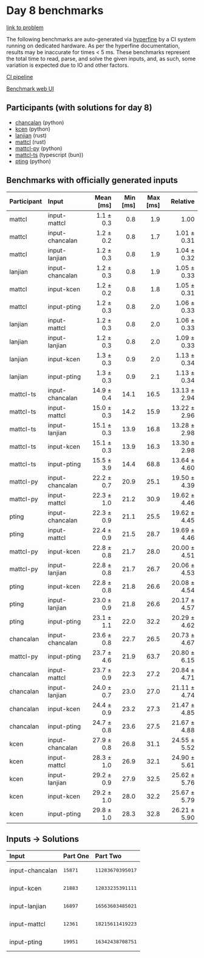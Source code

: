 # Day 8 benchmarks

[link to problem](https://adventofcode.com/2023/day/8)

The following benchmarks are auto-generated via
[hyperfine](https://github.com/sharkdp/hyperfine) by a CI system running on
dedicated hardware. As per the hyperfine documentation, results may be
inaccurate for times < 5 ms. These benchmarks represent the total time to read,
parse, and solve the given inputs, and, as such, some variation is expected due
to IO and other factors.

[CI pipeline](http://ci.papercode.net:8080/teams/main/pipelines/aoc2023)

[Benchmark web UI](https://aoc.ancalagon.black)


## Participants (with solutions for day 8)

- [chancalan](https://github.com/chancalan/aoc2023) (python)
- [kcen](https://github.com/kcen/aoc2023) (python)
- [lanjian](https://github.com/lanjian/aoc-2023) (rust)
- [mattcl](https://github.com/mattcl/aoc2023) (rust)
- [mattcl-py](https://github.com/mattcl/aoc2023-py) (python)
- [mattcl-ts](https://github.com/mattcl/aoc2023-js) (typescript (bun))
- [pting](https://github.com/pting/aoc2023) (python)


## Benchmarks with officially generated inputs

| Participant | Input | Mean [ms] | Min [ms] | Max [ms] | Relative |
|:---|:---|---:|---:|---:|---:|
| mattcl | input-mattcl | 1.1 ± 0.3 | 0.8 | 1.9 | 1.00 |
| mattcl | input-chancalan | 1.2 ± 0.2 | 0.8 | 1.7 | 1.01 ± 0.31 |
| mattcl | input-lanjian | 1.2 ± 0.3 | 0.8 | 1.9 | 1.04 ± 0.32 |
| lanjian | input-chancalan | 1.2 ± 0.3 | 0.8 | 1.9 | 1.05 ± 0.33 |
| mattcl | input-kcen | 1.2 ± 0.2 | 0.8 | 1.8 | 1.05 ± 0.31 |
| mattcl | input-pting | 1.2 ± 0.3 | 0.8 | 2.0 | 1.06 ± 0.33 |
| lanjian | input-mattcl | 1.2 ± 0.3 | 0.8 | 2.0 | 1.06 ± 0.33 |
| lanjian | input-lanjian | 1.2 ± 0.3 | 0.8 | 2.0 | 1.09 ± 0.33 |
| lanjian | input-kcen | 1.3 ± 0.3 | 0.9 | 2.0 | 1.13 ± 0.34 |
| lanjian | input-pting | 1.3 ± 0.3 | 0.9 | 2.1 | 1.13 ± 0.34 |
| mattcl-ts | input-chancalan | 14.9 ± 0.4 | 14.1 | 16.5 | 13.13 ± 2.94 |
| mattcl-ts | input-mattcl | 15.0 ± 0.3 | 14.2 | 15.9 | 13.22 ± 2.96 |
| mattcl-ts | input-lanjian | 15.1 ± 0.3 | 13.9 | 16.8 | 13.28 ± 2.98 |
| mattcl-ts | input-kcen | 15.1 ± 0.3 | 13.9 | 16.3 | 13.30 ± 2.98 |
| mattcl-ts | input-pting | 15.5 ± 3.9 | 14.4 | 68.8 | 13.64 ± 4.60 |
| mattcl-py | input-chancalan | 22.2 ± 0.7 | 20.9 | 25.1 | 19.50 ± 4.39 |
| mattcl-py | input-mattcl | 22.3 ± 1.0 | 21.2 | 30.9 | 19.62 ± 4.46 |
| pting | input-chancalan | 22.3 ± 0.9 | 21.1 | 25.5 | 19.62 ± 4.45 |
| pting | input-mattcl | 22.4 ± 0.9 | 21.5 | 28.7 | 19.69 ± 4.46 |
| mattcl-py | input-kcen | 22.8 ± 0.8 | 21.7 | 28.0 | 20.00 ± 4.51 |
| mattcl-py | input-lanjian | 22.8 ± 0.8 | 21.7 | 26.7 | 20.06 ± 4.53 |
| pting | input-kcen | 22.8 ± 0.8 | 21.8 | 26.6 | 20.08 ± 4.54 |
| pting | input-lanjian | 23.0 ± 0.9 | 21.8 | 26.6 | 20.17 ± 4.57 |
| pting | input-pting | 23.1 ± 1.1 | 22.0 | 32.2 | 20.29 ± 4.62 |
| chancalan | input-chancalan | 23.6 ± 0.8 | 22.7 | 26.5 | 20.73 ± 4.67 |
| mattcl-py | input-pting | 23.7 ± 4.6 | 21.9 | 63.7 | 20.80 ± 6.15 |
| chancalan | input-mattcl | 23.7 ± 0.9 | 22.3 | 27.2 | 20.84 ± 4.71 |
| chancalan | input-lanjian | 24.0 ± 0.7 | 23.0 | 27.0 | 21.11 ± 4.74 |
| chancalan | input-kcen | 24.4 ± 0.9 | 23.2 | 27.3 | 21.47 ± 4.85 |
| chancalan | input-pting | 24.7 ± 0.8 | 23.6 | 27.5 | 21.67 ± 4.88 |
| kcen | input-chancalan | 27.9 ± 0.8 | 26.8 | 31.1 | 24.55 ± 5.52 |
| kcen | input-mattcl | 28.3 ± 1.0 | 26.9 | 32.1 | 24.90 ± 5.61 |
| kcen | input-lanjian | 29.2 ± 0.9 | 27.9 | 32.5 | 25.62 ± 5.76 |
| kcen | input-kcen | 29.2 ± 1.0 | 28.0 | 32.2 | 25.67 ± 5.79 |
| kcen | input-pting | 29.8 ± 1.0 | 28.3 | 32.8 | 26.21 ± 5.90 |


## Inputs -> Solutions

| Input | Part One | Part Two |
|:---|:---|:---|
|input-chancalan|<pre>15871</pre>|<pre>11283670395017</pre>|
|input-kcen|<pre>21883</pre>|<pre>12833235391111</pre>|
|input-lanjian|<pre>16897</pre>|<pre>16563603485021</pre>|
|input-mattcl|<pre>12361</pre>|<pre>18215611419223</pre>|
|input-pting|<pre>19951</pre>|<pre>16342438708751</pre>|